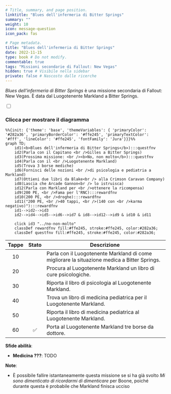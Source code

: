 ```yaml
---
# Title, summary, and page position.
linktitle: "Blues dell'infermeria di Bitter Springs"
summary: ""
weight: 10
icon: message-question
icon_pack: fas

# Page metadata.
title: "Blues dell'infermeria di Bitter Springs"
date: 2022-11-15
type: book # Do not modify.
commentable: true
tags: "Missioni secondarie di Fallout: New Vegas"
hidden: true # Visibile nella sidebar
private: false # Nascosto dalle ricerche
---
```


<div class="fnv">


*Blues dell'infermeria di Bitter Springs* è una missione secondaria di Fallout: New Vegas. È data dal Luogotenente Markland a Bitter Springs.


<section class="chart-collapse">
<input type="checkbox" name="collapse2" id="handle2">
<h3 class="handle">
<label for="handle2">Clicca per mostrare il diagramma</label>
</h3>
<div class="content">

```mermaid
%%{init: {'theme': 'base', 'themeVariables': { 'primaryColor': '#282a36', 'primaryBorderColor': '#ffe245', 'primaryTextColor': '#fff', 'lineColor': '#ffe245', 'fontFamily': 'Jura'}}}%%
graph TD;
    id1(<b>Blues dell'infermeria di Bitter Springs</b>):::questfnv
    id2(Parla con il Capitano <br />Gilles a Bitter Springs)
    id3(Prossima missione: <br /><b>No, non molto</b>):::questfnv
    id4(Parla con il <br />Luogotenente Markland)
    id5(Trova 3 borse mediche)
    id6(Fornisci delle nozioni <br />di psicologia e pediatria a Markland)
    id7(Ottieni due libri da Blake<br /> alla Crimson Caravan Company) 
    id8(Lascia che Arcade Gannon<br /> lo istruisca)
    id12(Parla con Markland per <br />ottenere la ricompensa)
    id9(200 PE, <br />Fama per l'RNC):::rewardfnv
    id10(200 PE, <br />droghe):::rewardfnv
    id11("200 PE, <br />40 tappi, <br />(140 con <br />karma negativo)"):::rewardfnv
    id1-->id2-->id3
    id2-->id4-->id5-->id6-->id7 & id8-->id12-->id9 & id10 & id11
    
    click id3 "../no-non-molto"
    classDef rewardfnv fill:#ffe245, stroke:#ffe245, color:#282a36;
    classDef questfnv fill:#ffe245, stroke:#ffe245, color:#282a36;
```

</div>
</section>

| Tappe |       Stato        | Descrizione |
|:-----:|:------------------:| ----------- |
|                           10                          |            | Parla con il Luogotenente Markland di come migliorare la situazione medica a Bitter Springs.                                                                                |
|                           20                          |            | Procura al Luogotenente Markland un libro di cure psicologiche.                                                                                                             |
|                           30                          |            | Riporta il libro di psicologia al Luogotenente Markland.                                                                                                                    |
|                           40                          |            | Trova un libro di medicina pediatrica per il Luogotenente Markland.                                                                                                         |
|                           50                          |            | Riporta il libro di medicina pediatrica al Luogotenente Markland.                                                                                                           |
|                           60                          | :white_check_mark: | Porta al Luogotenente Markland tre borse da dottore.                                                                                                                        |



**Sfide abilità**:
- **Medicina ???**: TODO



**Note**:
- È possibile fallire istantaneamente questa missione se si ha già svolto *Mi sono dimenticato di ricordarmi di dimenticare* per Boone, poiché durante questa è probabile che Markland finisca ucciso 


</div>


